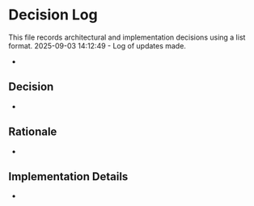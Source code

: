 # Decision Log

This file records architectural and implementation decisions using a list format.
2025-09-03 14:12:49 - Log of updates made.

*

## Decision

*

## Rationale 

*

## Implementation Details

*